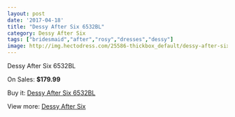 ```yaml
---
layout: post
date: '2017-04-18'
title: "Dessy After Six 6532BL"
category: Dessy After Six
tags: ["bridesmaid","after","rosy","dresses","dessy"]
image: http://img.hectodress.com/25586-thickbox_default/dessy-after-six-6532bl.jpg
---
```

Dessy After Six 6532BL

On Sales: **$179.99**
<a href="https://www.hectodress.com/dessy-after-six/11897-dessy-after-six-6532bl.html"><amp-img layout="responsive" width="600" height="600" src="//img.hectodress.com/25586-thickbox_default/dessy-after-six-6532bl.jpg" alt="Dessy After Six 6532BL 0" /></a>
<a href="https://www.hectodress.com/dessy-after-six/11897-dessy-after-six-6532bl.html"><amp-img layout="responsive" width="600" height="600" src="//img.hectodress.com/25587-thickbox_default/dessy-after-six-6532bl.jpg" alt="Dessy After Six 6532BL 1" /></a>

Buy it: [Dessy After Six 6532BL](https://www.hectodress.com/dessy-after-six/11897-dessy-after-six-6532bl.html "Dessy After Six 6532BL")

View more: [Dessy After Six](https://www.hectodress.com/186-dessy-after-six "Dessy After Six")